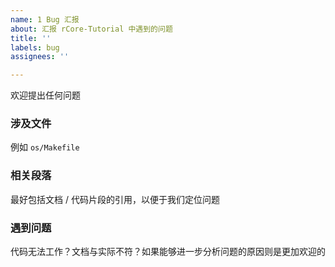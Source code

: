 ```yaml
---
name: 1 Bug 汇报
about: 汇报 rCore-Tutorial 中遇到的问题
title: ''
labels: bug
assignees: ''

---
```


欢迎提出任何问题

### 涉及文件
例如 `os/Makefile`

### 相关段落
最好包括文档 / 代码片段的引用，以便于我们定位问题

### 遇到问题
代码无法工作？文档与实际不符？如果能够进一步分析问题的原因则是更加欢迎的
